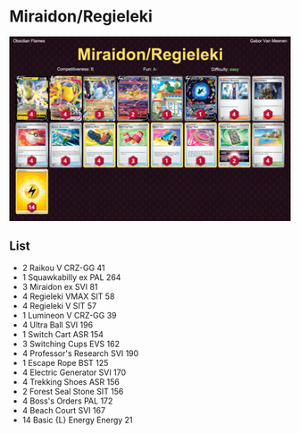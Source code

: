 # Miraidon/Regieleki

![decklist](../../!Images/Standard/6BST-OBF/Miraidon-Regieleki.PNG)

## List
* 2 Raikou V CRZ-GG 41
* 1 Squawkabilly ex PAL 264
* 3 Miraidon ex SVI 81
* 4 Regieleki VMAX SIT 58
* 4 Regieleki V SIT 57
* 1 Lumineon V CRZ-GG 39
* 4 Ultra Ball SVI 196
* 1 Switch Cart ASR 154
* 3 Switching Cups EVS 162
* 4 Professor's Research SVI 190
* 1 Escape Rope BST 125
* 4 Electric Generator SVI 170
* 4 Trekking Shoes ASR 156
* 2 Forest Seal Stone SIT 156
* 4 Boss's Orders PAL 172
* 4 Beach Court SVI 167
* 14 Basic {L} Energy Energy 21
